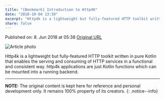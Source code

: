 ```yaml
---
title: "[Bookmark] Introduction to Http4K"
date: "2018-10-04 13:30"
excerpt: "Http4k is a lightweight but fully-featured HTTP toolkit written in pure Kotlin that enables the serving and consuming of HTTP services in a functional and consistent way. http4k applications are just Kotlin functions which can be mounted into a running backend."
share: false
---
```


Published on: 8. Jun 2018 at 05:38
[Original URL](https://www.http4k.org/)

![Article photo](https://www.http4k.org/img/logo_1100x200_blue_on_white.png)

Http4k is a lightweight but fully-featured HTTP toolkit written in pure Kotlin that enables the serving and consuming of HTTP services in a functional and consistent way. http4k applications are just Kotlin functions which can be mounted into a running backend. 

--- 

**NOTE:** The original content is kept here for reference and personal development only. It remains 100% property of its creators.
{: .notice--info}

